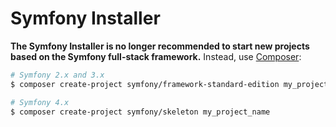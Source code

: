 Symfony Installer
=================

**The Symfony Installer is no longer recommended to start new projects based on
the Symfony full-stack framework.** Instead, use [Composer](https://getcomposer.org/):

```bash
# Symfony 2.x and 3.x
$ composer create-project symfony/framework-standard-edition my_project_name

# Symfony 4.x
$ composer create-project symfony/skeleton my_project_name
```
